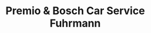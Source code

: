 ---
title: "Premio & Bosch Car Service Fuhrmann"
url: /dortmund/premio-und-bosch-car-service-fuhrmann/
shop: Autowerkstatt
---